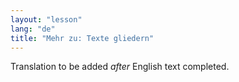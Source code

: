 ```yaml
---
layout: "lesson"
lang: "de"
title: "Mehr zu: Texte gliedern"
---
```

Translation to be added _after_ English text completed.
